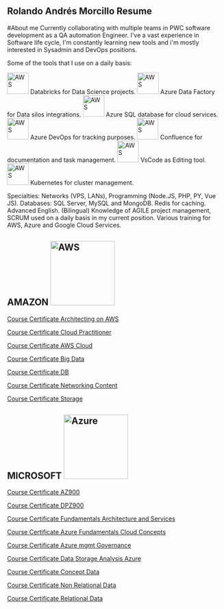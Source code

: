 ## Rolando Andrés Morcillo Resume

#About me
Currently collaborating with multiple teams in PWC software development as a QA automation Engineer. I've a vast experience in Software life cycle, I'm constantly learning new tools and i'm mostly interested in Sysadmin and DevOps positions.

Some of the tools that I use on a daily basis:

<img src="https://upload.wikimedia.org/wikipedia/commons/6/63/Databricks_Logo.png" alt="AWS" width="50"/>
Databricks for Data Science projects.

<img src="https://miro.medium.com/v2/resize:fit:750/format:webp/0*IOGNRnuhopjfGQzl.png" alt="AWS" width="50"/>
Azure Data Factory for Data silos integrations.

<img src="https://encrypted-tbn0.gstatic.com/images?q=tbn:ANd9GcRcugvlcpvyZzGN8vxgKxyfkG23EHtf6dLV9jzYxA6mter_tkJiDMCkPakPJLc6N2J_cfY&usqp=CAU" alt="AWS" width="50"/>
Azure SQL database for cloud services.

<img src="https://miro.medium.com/v2/resize:fit:800/1*8orwInnxqPRhrcKf9aOo9Q.png" alt="AWS" width="50"/>
Azure DevOps for tracking purposes.

<img src="https://encrypted-tbn0.gstatic.com/images?q=tbn:ANd9GcQLqE26lYDDtzXWlLtf-4a7pBEIEqcjkN3cwctWYjm38xIQuW3U0dmiFSYQ-OiEmEEPKMI&usqp=CAU" alt="AWS" width="50"/>
Confluence for documentation and task management.

<img src="https://encrypted-tbn0.gstatic.com/images?q=tbn:ANd9GcQeD8zT_fQg01sUVft4rGb1ap7nWJ9CDWHYlPgitsVhfRFUK-F5RSnJvBcxn1lgSPHsgHU&usqp=CAU" alt="AWS" width="50"/>
VsCode as Editing tool.

<img src="https://miro.medium.com/v2/resize:fit:600/1*Pbb5rmrwh-eAFWXd8ws79A.png" alt="AWS" width="50"/>
Kubernetes for cluster management.


Specialties: Networks (VPS, LANs), Programming (Node.JS, PHP, PY, Vue JS). Databases: SQL Server, MySQL and MongoDB. Redis for caching.
Advanced English. (Bilingual) 
Knowledge of AGILE project management, SCRUM used on a daily basis in my current position.
Various training for AWS, Azure and Google Cloud Services.

## AMAZON  <img src="https://www.asesora2.cl/servicios/img/cms/Partners/Amazon-Web-Services-AWS-Logo.png" alt="AWS" width="150"/>



[Course Certificate Architecting on AWS](./courses_development/Amazon/architecting_on_AWS.pdf)

[Course Certificate Cloud Practitioner](./courses_development/Amazon/AWS-Cloud_Practitioner.pdf)

[Course Certificate AWS Cloud](./courses_development/Amazon/diploma-aws-cloud-practico.pdf)

[Course Certificate Big Data](./courses_development/Amazon/diploma-big-data.pdf)

[Course Certificate DB](./courses_development/Amazon/diploma-db-aws.pdf)

[Course Certificate Networking Content](./courses_development/Amazon/diploma-networking-content.pdf)

[Course Certificate Storage](./courses_development/Amazon/diploma-storage-aws.pdf)



## MICROSOFT  <img src="https://spacecloudec.com/wp-content/uploads/2024/02/azure.png" alt="Azure" width="150"/>


[Course Certificate AZ900](./courses_development/microsoft/Certificado_AZ900.pdf)

[Course Certificate DPZ900](./courses_development/microsoft/DP_900.pdf)

[Course Certificate Fundamentals Architecture and Services](./courses_development/microsoft/Microsoft_azure_fundamentals_architecture_and_Services.pdf)

[Course Certificate Azure Fundamentals Cloud Concepts](./courses_development/microsoft/Microsoft_azure_fundamentals_cloud_concepts.pdf)

[Course Certificate Azure mgmt Governance](./courses_development/microsoft/Microsoft_Azure_mgmt_governance.pdf)

[Course Certificate Data Storage Analysis Azure](./courses_development/microsoft/Microsoft_Learn_analisis_almacenamiento_datos_Azure.pdf)

[Course Certificate Concept Data](./courses_development/microsoft/Microsoft_Learn_concept_Data.pdf)

[Course Certificate Non Relational Data](./courses_development/microsoft/Microsoft_Learn_datos_no_Relacionales.pdf)

[Course Certificate Relational Data](./courses_development/microsoft/Microsoft_Learn_datos_relacionales.pdf)






<!--
**Rolando-m/Rolando-m** is a ✨ _special_ ✨ repository because its `README.md` (this file) appears on your GitHub profile.

Here are some ideas to get you started:

- 🔭 I’m currently working on ...
- 🌱 I’m currently learning ...
- 👯 I’m looking to collaborate on ...
- 🤔 I’m looking for help with ...
- 💬 Ask me about ...
- 📫 How to reach me: ...
- 😄 Pronouns: ...
- ⚡ Fun fact: ...
-->
